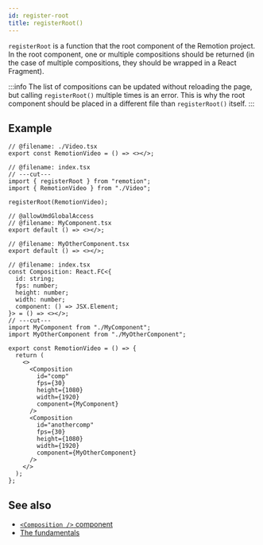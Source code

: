 ```yaml
---
id: register-root
title: registerRoot()
---
```


`registerRoot` is a function that the root component of the Remotion project. In the root component, one or multiple compositions should be returned (in the case of multiple compositions, they should be wrapped in a React Fragment).

:::info
The list of compositions can be updated without reloading the page, but calling `registerRoot()` multiple times is an error. This is why the root component should be placed in a different file than `registerRoot()` itself.
:::

## Example

```tsx
// @filename: ./Video.tsx
export const RemotionVideo = () => <></>;

// @filename: index.tsx
// ---cut---
import { registerRoot } from "remotion";
import { RemotionVideo } from "./Video";

registerRoot(RemotionVideo);
```

```tsx
// @allowUmdGlobalAccess
// @filename: MyComponent.tsx
export default () => <></>;

// @filename: MyOtherComponent.tsx
export default () => <></>;

// @filename: index.tsx
const Composition: React.FC<{
  id: string;
  fps: number;
  height: number;
  width: number;
  component: () => JSX.Element;
}> = () => <></>;
// ---cut---
import MyComponent from "./MyComponent";
import MyOtherComponent from "./MyOtherComponent";

export const RemotionVideo = () => {
  return (
    <>
      <Composition
        id="comp"
        fps={30}
        height={1080}
        width={1920}
        component={MyComponent}
      />
      <Composition
        id="anothercomp"
        fps={30}
        height={1080}
        width={1920}
        component={MyOtherComponent}
      />
    </>
  );
};
```

## See also

- [`<Composition />` component](/docs/composition)
- [The fundamentals](/docs/the-fundamentals)
